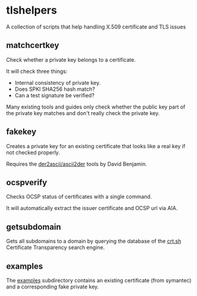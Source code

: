 tlshelpers
==========

A collection of scripts that help handling X.509 certificate and TLS issues

matchcertkey
------------

Check whether a private key belongs to a certificate.

It will check three things:

* Internal consistency of private key.
* Does SPKI SHA256 hash match?
* Can a test signature be verified?

Many existing tools and guides only check whether the public key part of the private key
matches and don't really check the private key.

fakekey
-------

Creates a private key for an existing certificate that looks like a real key if not
checked properly.

Requires the [der2ascii/ascii2der](https://github.com/google/der-ascii) tools by David
Benjamin.

ocspverify
----------

Checks OCSP status of certificates with a single command.

It will automatically extract the issuer certificate and OCSP url via AIA.

getsubdomain
------------

Gets all subdomains to a domain by querying the database of the [crt.sh](https://crt.sh)
Certificate Transparency search engine.

examples
--------

The [examples](examples/) subdirectory contains an existing certificate (from symantec)
and a corresponding fake private key.
